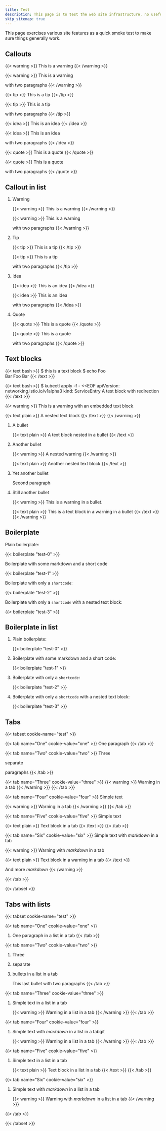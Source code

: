 ```yaml
---
title: Test
description: This page is to test the web site infrastructure, no useful content here.
skip_sitemap: true
---
```


This page exercises various site features as a quick smoke test to make sure things generally work.

## Callouts

{{< warning >}}
This is a warning
{{< /warning >}}

{{< warning >}}
This is a warning

with two paragraphs
{{< /warning >}}

{{< tip >}}
This is a tip
{{< /tip >}}

{{< tip >}}
This is a tip

with two paragraphs
{{< /tip >}}

{{< idea >}}
This is an idea
{{< /idea >}}

{{< idea >}}
This is an idea

with two paragraphs
{{< /idea >}}

{{< quote >}}
This is a quote
{{< /quote >}}

{{< quote >}}
This is a quote

with two paragraphs
{{< /quote >}}

## Callout in list

1. Warning 

    {{< warning >}}
    This is a warning
    {{< /warning >}}

    {{< warning >}}
    This is a warning
    
    with two paragraphs
    {{< /warning >}}

2. Tip

    {{< tip >}}
    This is a tip
    {{< /tip >}}

    {{< tip >}}
    This is a tip
    
    with two paragraphs
    {{< /tip >}}

3. Idea

    {{< idea >}}
    This is an idea
    {{< /idea >}}

    {{< idea >}}
    This is an idea
    
    with two paragraphs
    {{< /idea >}}

4. Quote

    {{< quote >}}
    This is a quote
    {{< /quote >}}

    {{< quote >}}
    This is a quote
    
    with two paragraphs
    {{< /quote >}}

## Text blocks

{{< text bash >}}
$ this is a text block
$ echo Foo \
Bar
Foo Bar
{{< /text >}}

{{< text bash >}}
$ kubectl apply -f - <<EOF
apiVersion: networking.istio.io/v1alpha3
kind: ServiceEntry
A test block with redirection
{{< /text >}}

{{< warning >}}
This is a warning with an embedded text block

{{< text plain >}}
A nested text block
{{< /text >}}
{{< /warning >}}

1. A bullet

    {{< text plain >}}
    A text block nested in a bullet
    {{< /text >}}

1. Another bullet

    {{< warning >}}
    A nested warning
    {{< /warning >}}
    
    {{< text plain >}}
    Another nested text block
    {{< /text >}}
    
1. Yet another bullet

    Second paragraph
    
1. Still another bullet

    {{< warning >}}
    This is a warning in a bullet.

    {{< text plain >}}
    This is a text block in a warning in a bullet
    {{< /text >}}
    {{< /warning >}}


## Boilerplate

Plain boilerplate:

{{< boilerplate "test-0" >}}

Boilerplate with some markdown and a short code

{{< boilerplate "test-1" >}}

Boilerplate with only a `shortcode`:

{{< boilerplate "test-2" >}}

Boilerplate with only a `shortcode` with a nested text block:

{{< boilerplate "test-3" >}}

## Boilerplate in list

1. Plain boilerplate:

    {{< boilerplate "test-0" >}}

1. Boilerplate with some markdown and a short code:

    {{< boilerplate "test-1" >}}

1. Boilerplate with only a `shortcode`:

    {{< boilerplate "test-2" >}}

1. Boilerplate with only a `shortcode` with a nested text block:

    {{< boilerplate "test-3" >}}

## Tabs

{{< tabset cookie-name="test" >}}

{{< tab name="One" cookie-value="one" >}}
One paragraph
{{< /tab >}}

{{< tab name="Two" cookie-value="two" >}}
Three

separate

paragraphs
{{< /tab >}}

{{< tab name="Three" cookie-value="three" >}}
{{< warning >}}
Warning in a tab
{{< /warning >}}
{{< /tab >}}

{{< tab name="Four" cookie-value="four" >}}
Simple text

{{< warning >}}
Warning in a tab
{{< /warning >}}
{{< /tab >}}

{{< tab name="Five" cookie-value="five" >}}
Simple text

{{< text plain >}}
Text block in a tab
{{< /text >}}
{{< /tab >}}

{{< tab name="Six" cookie-value="six" >}}
Simple text with _markdown_ in a tab

{{< warning >}}
Warning with _markdown_ in a tab

{{< text plain >}}
Text block in a warning in a tab
{{< /text >}}

And more _markdown_
{{< /warning >}}

{{< /tab >}}

{{< /tabset >}}

## Tabs with lists

{{< tabset cookie-name="test" >}}

{{< tab name="One" cookie-value="one" >}}
1. One paragraph in a list in a tab
{{< /tab >}}

{{< tab name="Two" cookie-value="two" >}}
1. Three

1. separate

1. bullets in a list in a tab

    This last bullet with two paragraphs
{{< /tab >}}

{{< tab name="Three" cookie-value="three" >}}
1. Simple text in a list in a tab

    {{< warning >}}
    Warning in a list in a tab
    {{< /warning >}}
{{< /tab >}}

{{< tab name="Four" cookie-value="four" >}}
1. Simple text with _markdown_ in a list in a tabgit

    {{< warning >}}
    Warning in a list in a tab
    {{< /warning >}}
{{< /tab >}}

{{< tab name="Five" cookie-value="five" >}}
1. Simple text in a list in a tab

    {{< text plain >}}
    Text block in a list in a tab
    {{< /text >}}
{{< /tab >}}

{{< tab name="Six" cookie-value="six" >}}
1. Simple text with _markdown_ in a list in a tab

    {{< warning >}}
    Warning with _markdown_ in a list in a tab
    {{< /warning >}}

{{< /tab >}}

{{< /tabset >}}
